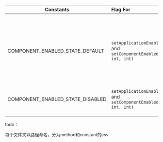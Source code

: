| Constants                        | Flag For                                                     | meanings                                                     | value |
| -------------------------------- | :----------------------------------------------------------- | ------------------------------------------------------------ | ----- |
| COMPONENT_ENABLED_STATE_DEFAULT  | `setApplicationEnabledSetting(java.lang.String, int, int)` and `setComponentEnabledSetting(android.content.ComponentName, int, int)` | Explicitly setting the component state to this value restores it's enabled state to whatever is set in the manifest. | 0     |
| COMPONENT_ENABLED_STATE_DISABLED | `setApplicationEnabledSetting(java.lang.String, int, int)` and `setComponentEnabledSetting(android.content.ComponentName, int, int)` |                                                              |       |
|                                  |                                                              |                                                              |       |
|                                  |                                                              |                                                              |       |
|                                  |                                                              |                                                              |       |

todo：

每个文件夹以路径命名，分为method和constant的csv